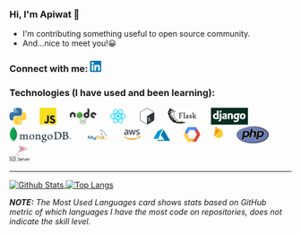 ### Hi, I'm Apiwat 🙌

- I'm contributing something useful to open source community.
- And...nice to meet you!😀

### Connect with me: [<img alt="LinkedIn" width="20px" src="https://raw.githubusercontent.com/apiwatc/apiwatc/master/assets/linkedin.png" />](https://www.linkedin.com/in/apiwatc/)

### Technologies (I have used and been learning):

[<img height="30" src="https://raw.githubusercontent.com/apiwatc/apiwatc/master/assets/Python.png">]('https://github.com/apiwatc/apiwatc')
&nbsp;&nbsp;&nbsp;&nbsp;
[<img height="30" src="https://raw.githubusercontent.com/apiwatc/apiwatc/master/assets/js.png">]('https://github.com/apiwatc/apiwatc')
&nbsp;&nbsp;&nbsp;&nbsp;
[<img height="30" src="https://raw.githubusercontent.com/apiwatc/apiwatc/master/assets/node.png">]('https://github.com/apiwatc/apiwatc')
&nbsp;&nbsp;&nbsp;&nbsp;
[<img height="30" src="https://raw.githubusercontent.com/apiwatc/apiwatc/master/assets/React.png">]('https://github.com/apiwatc/apiwatc')
&nbsp;&nbsp;&nbsp;&nbsp;
[<img height="30" src="https://raw.githubusercontent.com/apiwatc/apiwatc/master/assets/bash.png">]('https://github.com/apiwatc/apiwatc')
&nbsp;&nbsp;&nbsp;&nbsp;
[<img height="30" src="https://raw.githubusercontent.com/apiwatc/apiwatc/master/assets/flask.png">]('https://github.com/apiwatc/apiwatc')
&nbsp;&nbsp;&nbsp;&nbsp;
[<img height="30" src="https://raw.githubusercontent.com/apiwatc/apiwatc/master/assets/django.png">]('https://github.com/apiwatc/apiwatc')
&nbsp;&nbsp;&nbsp;&nbsp;
[<img height="30" src="https://raw.githubusercontent.com/apiwatc/apiwatc/master/assets/mongodb.png">]('https://github.com/apiwatc/apiwatc')
&nbsp;&nbsp;&nbsp;&nbsp;
[<img height="30" src="https://raw.githubusercontent.com/apiwatc/apiwatc/master/assets/mysql.png">]('https://github.com/apiwatc/apiwatc')
&nbsp;&nbsp;&nbsp;&nbsp;
[<img height="30" src="https://raw.githubusercontent.com/apiwatc/apiwatc/master/assets/aws.png">]('https://github.com/apiwatc/apiwatc')
&nbsp;&nbsp;&nbsp;&nbsp;
[<img height="30" src="https://raw.githubusercontent.com/apiwatc/apiwatc/master/assets/azure.png">]('https://github.com/apiwatc/apiwatc')
&nbsp;&nbsp;&nbsp;&nbsp;
[<img height="30" src="https://raw.githubusercontent.com/apiwatc/apiwatc/master/assets/gcp.png">]('https://github.com/apiwatc/apiwatc')
&nbsp;&nbsp;&nbsp;&nbsp;
[<img height="30" src="https://raw.githubusercontent.com/apiwatc/apiwatc/master/assets/firebase.png">]("https://github.com/apiwatc/apiwatc")
&nbsp;&nbsp;&nbsp;&nbsp;
[<img height="30" src="https://raw.githubusercontent.com/apiwatc/apiwatc/master/assets/php.png">]("https://github.com/apiwatc/apiwatc")
&nbsp;&nbsp;&nbsp;&nbsp;
[<img height="30" src="https://raw.githubusercontent.com/apiwatc/apiwatc/master/assets/mssql.png">]("https://github.com/apiwatc/apiwatc")
<br />

---

<a href="">
  <img align="center" src="https://github-readme-stats.vercel.app/api?username=apiwatc&count_private=true&show_icons=true&theme=dracula&hide=stars" alt="Github Stats" />
</a>
<a href="">
  <img align="center" src="https://github-readme-stats.vercel.app/api/top-langs?username=apiwatc&theme=dracula&layout=compact" alt="Top Langs" />
</a>

**_NOTE:_** _The Most Used Languages card shows stats based on GitHub metric of which languages I have the most code on repositories, does not indicate the skill level._
